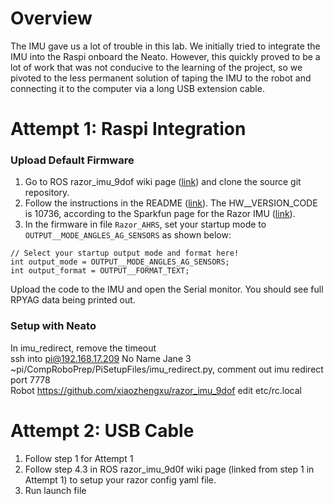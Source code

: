 # Overview
The IMU gave us a lot of trouble in this lab. We initially tried to integrate the IMU into the Raspi onboard the Neato. However, this quickly proved to be a lot of work that was not conducive to the learning of the project, so we pivoted to the less permanent solution of taping the IMU to the robot and connecting it to the computer via a long USB extension cable.

# Attempt 1: Raspi Integration
### Upload Default Firmware

1. Go to ROS razor_imu_9dof wiki page ([link](http://wiki.ros.org/razor_imu_9dof)) and clone the source git repository.
2. Follow the instructions in the README ([link](https://github.com/KristofRobot/razor_imu_9dof)). The HW__VERSION_CODE is 10736, according to the Sparkfun page for the Razor IMU ([link](https://www.sparkfun.com/products/retired/10736)).
3. In the firmware in file `Razor_AHRS`, set your startup mode to `OUTPUT__MODE_ANGLES_AG_SENSORS` as shown below:
```
// Select your startup output mode and format here!
int output_mode = OUTPUT__MODE_ANGLES_AG_SENSORS;
int output_format = OUTPUT__FORMAT_TEXT;
```
Upload the code to the IMU and open the Serial monitor. You should see full RPYAG data being printed out.

### Setup with Neato
In imu_redirect, remove the timeout  
ssh into pi@192.168.17.209  No Name Jane 3  
~pi/CompRoboPrep/PiSetupFiles/imu_redirect.py, comment out imu redirect  
port 7778  
Robot 
https://github.com/xiaozhengxu/razor_imu_9dof
edit etc/rc.local

# Attempt 2: USB Cable

1. Follow step 1 for Attempt 1
2. Follow step 4.3 in ROS razor_imu_9d0f wiki page (linked from step 1 in Attempt 1) to setup your razor config yaml file.
3. Run launch file
